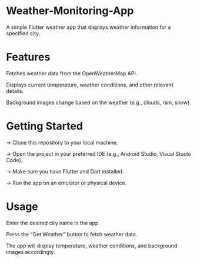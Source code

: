 # Weather-Monitoring-App
 
A simple Flutter weather app that displays weather information for a specified city.


# Features
  Fetches weather data from the OpenWeatherMap API.
  
  Displays current temperature, weather conditions, and other relevant details.
  
  Background images change based on the weather (e.g., clouds, rain, snow).

  
# Getting Started
-> Clone this repository to your local machine.

-> Open the project in your preferred IDE (e.g., Android Studio, Visual Studio Code).

-> Make sure you have Flutter and Dart installed.

-> Run the app on an emulator or physical device.


# Usage

Enter the desired city name in the app.

Press the “Get Weather” button to fetch weather data.

The app will display temperature, weather conditions, and background images accordingly.

